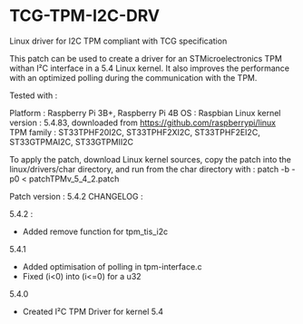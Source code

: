 # TCG-TPM-I2C-DRV
Linux driver for I2C TPM compliant with TCG specification

This patch can be used to create a driver for an STMicroelectronics TPM withan I²C interface in a 5.4 Linux kernel.
It also improves the performance with an optimized polling during the communication with the TPM. 

Tested with :

Platform : Raspberry Pi 3B+, Raspberry Pi 4B
OS : Raspbian 
Linux kernel version : 5.4.83, downloaded from https://github.com/raspberrypi/linux
TPM family : ST33TPHF20I2C, ST33TPHF2XI2C, ST33TPHF2EI2C, ST33GTPMAI2C, ST33GTPMII2C


To apply the patch, download Linux kernel sources, copy the patch into the linux/drivers/char directory, and run from the char directory with :
patch -b -p0 < patchTPMv_5_4_2.patch


Patch version : 5.4.2
CHANGELOG : 

5.4.2 : 
- Added remove function for tpm_tis_i2c

5.4.1
- Added optimisation of polling in tpm-interface.c 
- Fixed (i<0) into (i<=0) for a u32

5.4.0
- Created I²C TPM Driver for kernel 5.4
